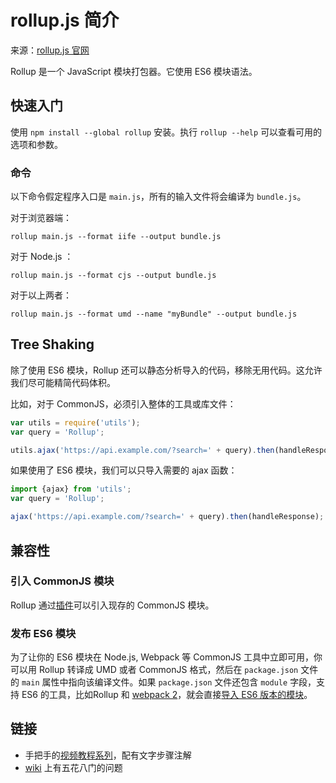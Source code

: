 # rollup.js 简介

来源：[rollup.js 官网](https://rollupjs.org/)

Rollup 是一个 JavaScript 模块打包器。它使用 ES6 模块语法。

## 快速入门

使用 `npm install --global rollup` 安装。执行 `rollup --help` 可以查看可用的选项和参数。

### 命令

以下命令假定程序入口是 `main.js`，所有的输入文件将会编译为 `bundle.js`。

对于浏览器端：

```
rollup main.js --format iife --output bundle.js
```

对于 Node.js ：

```
rollup main.js --format cjs --output bundle.js
```

对于以上两者：

```
rollup main.js --format umd --name "myBundle" --output bundle.js
```

## Tree Shaking

除了使用 ES6 模块，Rollup 还可以静态分析导入的代码，移除无用代码。这允许我们尽可能精简代码体积。

比如，对于 CommonJS，必须引入整体的工具或库文件：

```javascript
var utils = require('utils');
var query = 'Rollup';

utils.ajax('https://api.example.com/?search=' + query).then(handleResponse);
```

如果使用了 ES6 模块，我们可以只导入需要的 ajax 函数：

```javascript
import {ajax} from 'utils';
var query = 'Rollup';

ajax('https://api.example.com/?search=' + query).then(handleResponse);
```

## 兼容性

### 引入 CommonJS 模块

Rollup 通过[插件](https://github.com/rollup/rollup-plugin-commonjs)可以引入现存的 CommonJS 模块。

### 发布 ES6 模块

为了让你的 ES6 模块在 Node.js, Webpack 等 CommonJS 工具中立即可用，你可以用 Rollup 转译成 UMD 或者 CommonJS 格式，然后在 `package.json` 文件的 `main` 属性中指向该编译文件。如果 `package.json` 文件还包含 `module` 字段，支持 ES6 的工具，比如Rollup 和 [webpack 2](https://webpack.js.org/)，就会直接[导入 ES6 版本的模块](https://github.com/rollup/rollup/wiki/pkg.module)。

## 链接

* 手把手的[视频教程系列](https://code.lengstorf.com/learn-rollup-js/)，配有文字步骤注解
* [wiki](https://github.com/rollup/rollup/wiki) 上有五花八门的问题